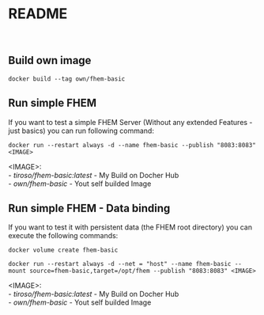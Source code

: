 # README<br>
<br>
<h2>Build own image</h2>
<code>docker build --tag own/fhem-basic</code>
<h2>Run simple FHEM</h2>
<p>If you want to test a simple FHEM Server (Without any extended Features - just basics) you can run following command:</p>
<code>docker run --restart always -d --name fhem-basic --publish "8083:8083" &lt;IMAGE&gt;</code>
<p>&lt;IMAGE&gt;:<br>
  - <i>tiroso/fhem-basic:latest</i> - My Build on Docher Hub<br>
  - <i>own/fhem-basic</i> - Yout self builded Image<br>
  </p>
<h2>Run simple FHEM - Data binding</h2>
<p>If you want to test it with persistent data (the FHEM root directory) you can execute the following commands:</p>
<code>docker volume create fhem-basic<br>
docker run --restart always -d --net = "host" --name fhem-basic --mount source=fhem-basic,target=/opt/fhem --publish "8083:8083" &lt;IMAGE&gt;</code>
<p>&lt;IMAGE&gt;:<br>
  - <i>tiroso/fhem-basic:latest</i> - My Build on Docher Hub<br>
  - <i>own/fhem-basic</i> - Yout self builded Image<br>
  </p>

